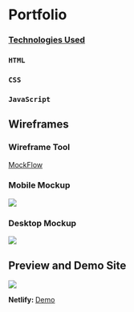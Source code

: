 # Portfolio

### <u>Technologies Used</u>
### `HTML`
### `CSS`
### `JavaScript`

## Wireframes

### Wireframe Tool
<a href="https://www.mockflow.com/">MockFlow</a>

### Mobile Mockup
<img src="https://i.imgur.com/mzNBo7w.png"/>

### Desktop Mockup
<img src="https://i.imgur.com/5YnX8wX.png"/>

## Preview and Demo Site

<img src="https://i.imgur.com/aKqXnozl.png"/>

<p><strong>Netlify: </strong><a href="https://riverxdiamant-portfolio-v2.netlify.app/">Demo</a></p>
